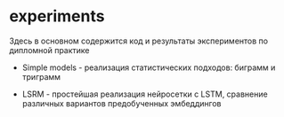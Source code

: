 # experiments

Здесь в основном содержится код и результаты экспериментов по дипломной практике

* Simple models - реализация статистических подходов: биграмм и триграмм

* LSRM - простейшая реализация нейросетки с LSTM, сравнение различных вариантов предобученных эмбеддингов
